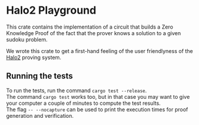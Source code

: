 # Halo2 Playground

This crate contains the implementation of a circuit that builds a
Zero Knowledge Proof of the fact that the prover knows a solution
to a given sudoku problem.

We wrote this crate to get a first-hand feeling of the user friendlyness
of the [Halo2](https://github.com/zcash/halo2) proving system.

## Running the tests
To run the tests, run the command `cargo test --release`.  
The command `cargo test` works too, but in that case you may want
to give your computer a couple of minutes to compute the test results.  
The flag `-- --nocapture` can be used to print the execution times for proof generation and verification.